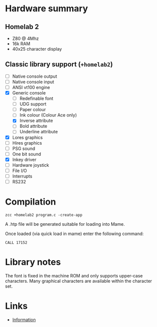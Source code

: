 # Hardware summary

## Homelab 2

* Z80 @ 4Mhz
* 16k RAM
* 40x25 character display

## Classic library support (`+homelab2`)

* [ ] Native console output
* [ ] Native console input
* [ ] ANSI vt100 engine
* [x] Generic console
    * [ ] Redefinable font 
    * [ ] UDG support
    * [ ] Paper colour
    * [ ] Ink colour (Colour Ace only)
    * [x] Inverse attribute
    * [ ] Bold attribute
    * [ ] Underline attribute
* [x] Lores graphics
* [ ] Hires graphics
* [ ] PSG sound
* [ ] One bit sound
* [x] Inkey driver
* [ ] Hardware joystick
* [ ] File I/O
* [ ] Interrupts
* [ ] RS232

# Compilation

    zcc +homelab2 program.c -create-app

A .htp file will be generated suitable for loading into Mame.

Once loaded (via quick load in mame) enter the following command:

    CALL 17152

# Library notes

The font is fixed in the machine ROM and only supports upper-case characters. Many graphical
characters are available within the character set.


# Links

* [Information](http://homelab.8bit.hu/)
